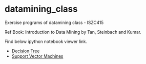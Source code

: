 # datamining_class

Exercise programs of datamining class - ISZC415

Ref Book: Introduction to Data Mining by Tan, Steinbach and Kumar.

Find below ipython notebook viewer link.

* [Decision Tree](http://nbviewer.ipython.org/github/arundhaj/datamining_class/blob/master/decision_tree.ipynb)
* [Support Vector Machines](http://nbviewer.ipython.org/github/arundhaj/datamining_class/blob/master/svm.ipynb)
